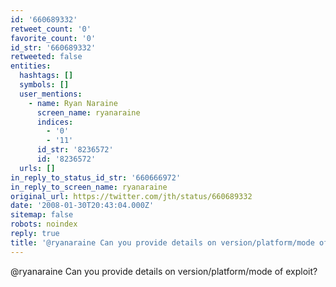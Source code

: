 ```yaml
---
id: '660689332'
retweet_count: '0'
favorite_count: '0'
id_str: '660689332'
retweeted: false
entities:
  hashtags: []
  symbols: []
  user_mentions:
    - name: Ryan Naraine
      screen_name: ryanaraine
      indices:
        - '0'
        - '11'
      id_str: '8236572'
      id: '8236572'
  urls: []
in_reply_to_status_id_str: '660666972'
in_reply_to_screen_name: ryanaraine
original_url: https://twitter.com/jth/status/660689332
date: '2008-01-30T20:43:04.000Z'
sitemap: false
robots: noindex
reply: true
title: '@ryanaraine Can you provide details on version/platform/mode of exploit?'
---
```


@ryanaraine Can you provide details on version/platform/mode of exploit?